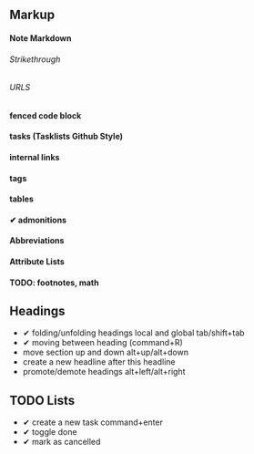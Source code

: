 ## Markup
#### Note Markdown
###### Strikethrough
###### URLS
#### fenced code block
#### tasks (Tasklists Github Style)
#### internal links
#### tags
#### tables
#### ✔ admonitions
#### Abbreviations
#### Attribute Lists
#### TODO: footnotes, math

## Headings
- ✔ folding/unfolding headings local and global tab/shift+tab
- ✔ moving between heading (command+R)
- move section up and down  alt+up/alt+down
- create a new headline after this headline
- promote/demote headings alt+left/alt+right

## TODO Lists
- ✔ create a new task command+enter
- ✔ toggle done
- ✔ mark as cancelled

